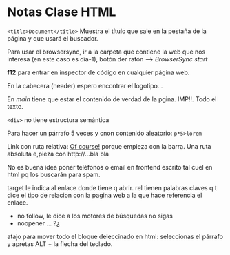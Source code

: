 # Notas Clase HTML

`<title>Document</title>` Muestra el título que sale en la pestaña de la página y que usará el buscador.

Para usar el browsersync, ir a la carpeta que contiene la web que nos interesa (en este caso es dia-1), botón der ratón --> *BrowserSync start*

**f12** para entrar en inspector de código en cualquier página web.

En la cabecera (header) espero encontrar el logotipo...

En *main* tiene que estar el contenido de verdad de la pgina. IMP!!. Todo el texto.

`<div>` no tiene estructura semántica

Para hacer un párrafo 5 veces y cnon contenido aleatorio:
`p*5>lorem`

Link con ruta relativa: <a href="/index.html">Of course!</a>
porque empieza con la barra.
Una ruta absoluta e,pieza con http://...bla bla

No es buena idea poner teléfonos o email en frontend escrito tal cuel en html pq los buscarán para spam.

target le indica al enlace donde tiene q abrir.
rel tienen palabras claves q t dice el tipo de relacion con la pagina web a la que hace referencia el enlace.
- no follow, le dice a los motores de búsquedas no sigas
- noopener ... ?¿

atajo para mover todo el bloque deleccinado en html: seleccionas el párrafo y apretas ALT + la flecha del teclado.